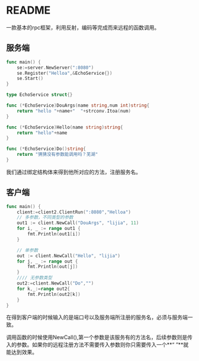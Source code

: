 # README

一款基本的rpc框架，利用反射，编码等完成而来远程的函数调用。

## 服务端

```go
func main() {
	se:=server.NewServer(":8080")
	se.Register("Helloa",&EchoService{})
	se.Start()
}

type EchoService struct{}

func (*EchoService)DouArgs(name string,num int)string{
	return "hello "+name+"  "+strconv.Itoa(num)
}

func (*EchoService)Hello(name string)string{
	return "hello"+name
}

func (*EchoService)Do()string{
	return "猜猜没有参数能调用吗？芜湖"
}
```

我们通过绑定结构体来得到他所对应的方法，注册服务名。

## 客户端

```go
func main() {
	client:=client2.ClientRun(":8080","Helloa")
	// 多参数，不同类型的参数
	out1 := client.NewCall("DouArgs", "lijia", 11)
	for i, _ := range out1 {
		fmt.Println(out1[i])
	}

	// 单参数
	out := client.NewCall("Hello", "lijia")
	for j, _ := range out {
		fmt.Println(out[j])
	}
	//// 无参数类型
	out2:=client.NewCall("Do","")
	for k,_:=range out2{
		fmt.Println(out2[k])
	}
}
```

在得到客户端的时候输入的是端口号以及服务端所注册的服务名，必须与服务端一致。

调用函数的时候使用NewCall(),第一个参数是该服务有的方法名，后续参数则是传入的参数。如果你的远程注册方法不需要传入参数则你只需要传入一个**“ ”**就能达到效果。